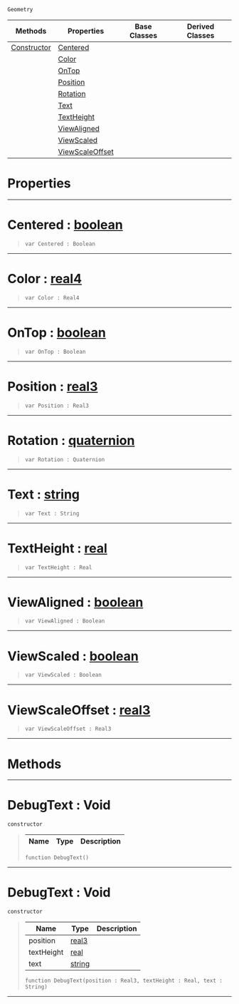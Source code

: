  `Geometry`

|Methods|Properties|Base Classes|Derived Classes|
|---|---|---|---|
|[ Constructor](debugtext.md#debugtext-void)|[ Centered](debugtext.md#centered-zilch-engine-doc)| | |
| |[ Color](debugtext.md#color-zilch-engine-docume)| | |
| |[ OnTop](debugtext.md#ontop-zilch-engine-docume)| | |
| |[ Position](debugtext.md#position-zilch-engine-doc)| | |
| |[ Rotation](debugtext.md#rotation-zilch-engine-doc)| | |
| |[ Text](debugtext.md#text-zilch-engine-documen)| | |
| |[ TextHeight](debugtext.md#textheight-zilch-engine-d)| | |
| |[ ViewAligned](debugtext.md#viewaligned-zilch-engine)| | |
| |[ ViewScaled](debugtext.md#viewscaled-zilch-engine-d)| | |
| |[ ViewScaleOffset](debugtext.md#viewscaleoffset-zilch-eng)| | |


 #  Properties


---  
 #  Centered : [boolean](../nada_base_types/boolean.md)

> 
> ```TS:Nada
> var Centered : Boolean


---  
 #  Color : [real4](../nada_base_types/real4.md)

> 
> ```TS:Nada
> var Color : Real4


---  
 #  OnTop : [boolean](../nada_base_types/boolean.md)

> 
> ```TS:Nada
> var OnTop : Boolean


---  
 #  Position : [real3](../nada_base_types/real3.md)

> 
> ```TS:Nada
> var Position : Real3


---  
 #  Rotation : [quaternion](../nada_base_types/quaternion.md)

> 
> ```TS:Nada
> var Rotation : Quaternion


---  
 #  Text : [string](../nada_base_types/string.md)

> 
> ```TS:Nada
> var Text : String


---  
 #  TextHeight : [real](../nada_base_types/real.md)

> 
> ```TS:Nada
> var TextHeight : Real


---  
 #  ViewAligned : [boolean](../nada_base_types/boolean.md)

> 
> ```TS:Nada
> var ViewAligned : Boolean


---  
 #  ViewScaled : [boolean](../nada_base_types/boolean.md)

> 
> ```TS:Nada
> var ViewScaled : Boolean


---  
 #  ViewScaleOffset : [real3](../nada_base_types/real3.md)

> 
> ```TS:Nada
> var ViewScaleOffset : Real3


---  
 #  Methods


---  
 #  DebugText : Void

 `constructor`

> 
> |Name|Type|Description|
> |---|---|---|
> ```TS:Nada
> function DebugText()
> ``` 


---  
 #  DebugText : Void

 `constructor`

> 
> |Name|Type|Description|
> |---|---|---|
> |position|[real3](../nada_base_types/real3.md)| |
> |textHeight|[real](../nada_base_types/real.md)| |
> |text|[string](../nada_base_types/string.md)| |
> ```TS:Nada
> function DebugText(position : Real3, textHeight : Real, text : String)
> ``` 


---  
 

 